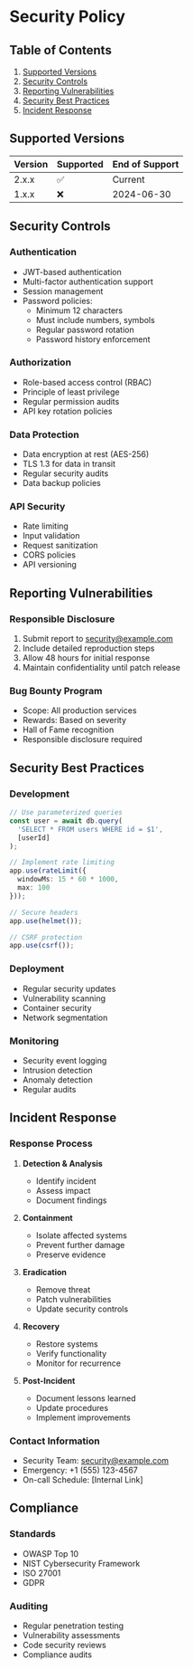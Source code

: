 # Security Policy

## Table of Contents
1. [Supported Versions](#supported-versions)
2. [Security Controls](#security-controls)
3. [Reporting Vulnerabilities](#reporting-vulnerabilities)
4. [Security Best Practices](#security-best-practices)
5. [Incident Response](#incident-response)

## Supported Versions

| Version | Supported          | End of Support |
|---------|-------------------|----------------|
| 2.x.x   | :white_check_mark: | Current        |
| 1.x.x   | :x:               | 2024-06-30     |

## Security Controls

### Authentication
- JWT-based authentication
- Multi-factor authentication support
- Session management
- Password policies:
  - Minimum 12 characters
  - Must include numbers, symbols
  - Regular password rotation
  - Password history enforcement

### Authorization
- Role-based access control (RBAC)
- Principle of least privilege
- Regular permission audits
- API key rotation policies

### Data Protection
- Data encryption at rest (AES-256)
- TLS 1.3 for data in transit
- Regular security audits
- Data backup policies

### API Security
- Rate limiting
- Input validation
- Request sanitization
- CORS policies
- API versioning

## Reporting Vulnerabilities

### Responsible Disclosure
1. Submit report to security@example.com
2. Include detailed reproduction steps
3. Allow 48 hours for initial response
4. Maintain confidentiality until patch release

### Bug Bounty Program
- Scope: All production services
- Rewards: Based on severity
- Hall of Fame recognition
- Responsible disclosure required

## Security Best Practices

### Development
```typescript
// Use parameterized queries
const user = await db.query(
  'SELECT * FROM users WHERE id = $1',
  [userId]
);

// Implement rate limiting
app.use(rateLimit({
  windowMs: 15 * 60 * 1000,
  max: 100
}));

// Secure headers
app.use(helmet());

// CSRF protection
app.use(csrf());
```

### Deployment
- Regular security updates
- Vulnerability scanning
- Container security
- Network segmentation

### Monitoring
- Security event logging
- Intrusion detection
- Anomaly detection
- Regular audits

## Incident Response

### Response Process
1. **Detection & Analysis**
   - Identify incident
   - Assess impact
   - Document findings

2. **Containment**
   - Isolate affected systems
   - Prevent further damage
   - Preserve evidence

3. **Eradication**
   - Remove threat
   - Patch vulnerabilities
   - Update security controls

4. **Recovery**
   - Restore systems
   - Verify functionality
   - Monitor for recurrence

5. **Post-Incident**
   - Document lessons learned
   - Update procedures
   - Implement improvements

### Contact Information
- Security Team: security@example.com
- Emergency: +1 (555) 123-4567
- On-call Schedule: [Internal Link]

## Compliance

### Standards
- OWASP Top 10
- NIST Cybersecurity Framework
- ISO 27001
- GDPR

### Auditing
- Regular penetration testing
- Vulnerability assessments
- Code security reviews
- Compliance audits
